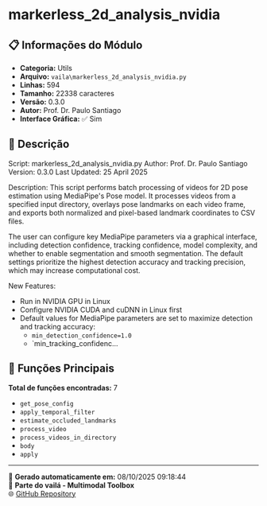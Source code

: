 # markerless_2d_analysis_nvidia

## 📋 Informações do Módulo

- **Categoria:** Utils
- **Arquivo:** `vaila\markerless_2d_analysis_nvidia.py`
- **Linhas:** 594
- **Tamanho:** 22338 caracteres
- **Versão:** 0.3.0
- **Autor:** Prof. Dr. Paulo Santiago
- **Interface Gráfica:** ✅ Sim

## 📖 Descrição


Script: markerless_2d_analysis_nvidia.py
Author: Prof. Dr. Paulo Santiago
Version: 0.3.0
Last Updated: 25 April 2025

Description:
This script performs batch processing of videos for 2D pose estimation using
MediaPipe's Pose model. It processes videos from a specified input directory,
overlays pose landmarks on each video frame, and exports both normalized and
pixel-based landmark coordinates to CSV files.

The user can configure key MediaPipe parameters via a graphical interface,
including detection confidence, tracking confidence, model complexity, and
whether to enable segmentation and smooth segmentation. The default settings
prioritize the highest detection accuracy and tracking precision, which may
increase computational cost.

New Features:
- Run in NVIDIA GPU in Linux
- Configure NVIDIA CUDA and cuDNN in Linux first
- Default values for MediaPipe parameters are set to maximize detection and
  tracking accuracy:
    - `min_detection_confidence=1.0`
    - `min_tracking_confidenc...

## 🔧 Funções Principais

**Total de funções encontradas:** 7

- `get_pose_config`
- `apply_temporal_filter`
- `estimate_occluded_landmarks`
- `process_video`
- `process_videos_in_directory`
- `body`
- `apply`




---

📅 **Gerado automaticamente em:** 08/10/2025 09:18:44  
🔗 **Parte do vailá - Multimodal Toolbox**  
🌐 [GitHub Repository](https://github.com/vaila-multimodaltoolbox/vaila)
